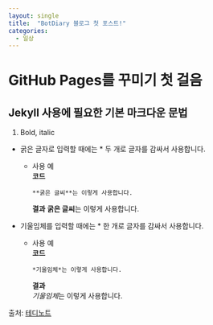 ```yaml
---
layout: single
title:  "BotDiary 블로그 첫 포스트!"
categories:
  - 일상
---
```


# GitHub Pages를 꾸미기 첫 걸음

## Jekyll 사용에 필요한 기본 마크다운 문법

1. Bold, italic
* 굵은 글자로 입력할 때에는 * 두 개로 글자를 감싸서 사용합니다.
  - 사용 예  
      **코드**
      ```
      **굵은 글씨**는 이렇게 사용합니다.
      ```  
      **결과**
      **굵은 글씨**는 이렇게 사용합니다.  

* 기울임체를 입력할 때에는 * 한 개로 글자를 감싸서 사용합니다.
  - 사용 예  
      **코드**
      ```
      *기울임체*는 이렇게 사용합니다.
      ```  
      **결과**  
      *기울임체*는 이렇게 사용합니다.


출처: [테디노트](https://teddylee777.github.io/jekyll/Jekyll-%EC%82%AC%EC%9A%A9%EC%9D%84-%EC%9C%84%ED%95%9C-markdown-%EB%AC%B8%EB%B2%95)
